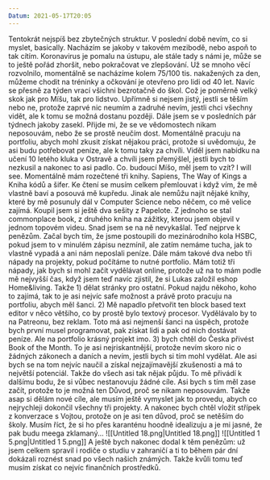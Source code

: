 ```yaml
---
Datum: 2021-05-17T20:05
---
```

Tentokrát nejspíš bez zbytečných struktur. V poslední době nevím, co si myslet, basically. Nacházím se jakoby v takovém mezibodě, nebo aspoň to tak cítím. Koronavirus je pomalu na ústupu, ale stále tady s námi je, může se to ještě pořád zhoršit, nebo pokračovat ve zlepšování. Už se mnoho věcí rozvolnilo, momentálně se nacházíme kolem 75/100 tis. nakažených za den, můžeme chodit na tréninky a očkování je otevřeno pro lidi od 40 let.
Navíc se přesně za týden vrací všichni bezrotačně do škol. Což je poměrně velký skok jak pro Míšu, tak pro lidstvo. Upřímně si nejsem jistý, jestli se těším nebo ne, protože zaprvé nic neumím a zadruhé nevím, jestli chci všechny vidět, ale k tomu se možná dostanu později.
Dále jsem se v posledních pár týdnech jakoby zasekl. Přijde mi, že se ve vědomostech nikam neposouvám, nebo že se prostě neučím dost. Momentálně pracuju na portfoliu, abych mohl zkusit získat nějakou práci, protože si uvědomuju, že asi budu potřebovat peníze, ale k tomu taky za chvíli. Viděl jsem nabídku na učení 10 letého kluka v Ostravě a chvíli jsem přemýšlel, jestli bych to nezkusil a nakonec to asi padlo. Co. budoucí Míšo, měl jsem to vzít? I will see.
Momentálně mám rozečtené tři knihy. Sapiens, The Way of Kings a Kniha kódů a šifer. Ke čtení se musím celkem přemlouvat i když vím, že mě vlastně baví a posouvá mě kupředu. Jinak ale nemůžu najít nějaké knihy, které by mě posunuly dál v Computer Science nebo něčem, co mě velice zajímá. Koupil jsem si ještě dva sešity z Papelote. Z jednoho se stal commonplace book, z druhého kniha na zážitky, kterou jsem objevil v jednom topovém videu. Snad jsem se na ně nevykašlal.
Teď nejprve k penězům. Začal bych tím, že jsme postoupili do mezinárodního kola HSBC, pokud jsem to v minulém zápisu nezmínil, ale zatím nemáme tucha, jak to vlastně vypadá a ani nám neposlali peníze. Dále mám takové dva nebo tři nápady na projekty, pokud počítáme to nutné portfolio. Mám totiž tři nápady, jak bych si mohl začít vydělávat online, protože už na to mám podle mě nejvyšší čas, když jsem teď navíc zjistil, že si Lukas založil eshop Home&living. Takže 1) dělat stránky pro ostatní. Pokud najdu někoho, koho to zajímá, tak to je asi nejvíc safe možnost a právě proto pracuju na portfoliu, abych měl šanci. 2) Mě napadlo přetvořit ten block based text editor v něco většího, co by prostě bylo textový procesor. Vydělávalo by to na Patreonu, bez reklam. Toto má asi nejmenší šanci na úspěch, protože bych první musel programovat, pak získat lidi a pak od nich dostávat peníze. Ale na portfolio krásný projekt imo. 3) bych chtěl do Česka přivést Book of the Month. To je asi nejriskantnější, protože nevím skoro nic o žádných zákonech a daních a nevím, jestli bych si tím mohl vydělat. Ale asi bych se na tom nejvíc naučil a získal nejzajímavější zkušenosti a má to největší potenciál. Takže do všech asi tak nějak půjdu.
To mě přivádí k dalšímu bodu, že si vůbec nestanovuju žádné cíle. Asi bych s tím měl zase začít, protože to je možná ten Důvod, proč se nikam neposouvám. Takže asap si dělám nové cíle, ale musím ještě vymyslet jak to provedu, abych co nejrychleji dokončil všechny tři projekty.
A nakonec bych chtěl vložit střípek z konverzace s Vojtou, protože on je asi ten důvod, proč se netěším do školy. Musím říct, že si ho přes karanténu hoodně idealizuju a je mi jasné, že pak budu meega zklamaný...
![[Untitled 18.png|Untitled 18.png]]
![[Untitled 1 5.png|Untitled 1 5.png]]
A ještě bych nakonec dodal k těm penězům: už jsem celkem spravil i rodiče o studiu v zahraničí a ti to během pár dní dokázali roznést snad po všech našich známých. Takže kvůli tomu teď musím získat co nejvíc finančních prostředků.